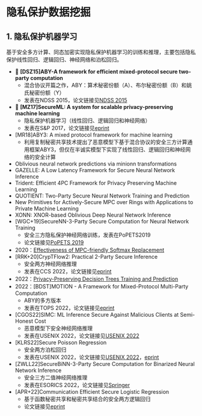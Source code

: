 # 隐私保护数据挖掘

## 1. 隐私保护机器学习

基于安全多方计算、同态加密实现隐私保护机器学习的训练和推理，主要包括隐私保护线性回归、逻辑回归、神经网络和泊松回归。

+ :triangular_flag_on_post: **[DSZ15]ABY-A framework for efficient mixed-protocol secure two-party computation**
  + 混合协议开篇之作，ABY：算术秘密份额（A）、布尔秘密份额（B）和姚氏秘密份额（Y）
  + 发表在NDSS 2015，论文链接见[NDSS 2015](https://www.ndss-symposium.org/ndss2015/ndss-2015-programme/aby-framework-efficient-mixed-protocol-secure-two-party-computation/)
+ :triangular_flag_on_post: **[MZ17]SecureML: A system for scalable privacy-preserving machine learning**
  + 隐私保护机器学习（线性回归、逻辑回归和神经网络）
  + 发表在S&P 2017，论文链接见[eprint](https://eprint.iacr.org/2017/396.pdf)
+ [MR18]ABY3: A mixed protocol framework for machine learning
  + 利用复制秘密共享技术提出了恶意模型下基于混合协议的安全三方计算通用框架ABY3，但仅在半诚实模型下实现了线性回归、逻辑回归和神经网络的安全计算
+ Oblivious neural network predictions via minionn transformations
+ GAZELLE: A Low Latency Framework for Secure Neural Network Inference
+ Trident: Efficient 4PC Framework for Privacy Preserving Machine Learning
+ QUOTIENT: Two-Party Secure Neural Network Training and Prediction
+ New Primitives for Actively-Secure MPC over Rings with Applications to Private Machine Learning
+ XONN: XNOR-based Oblivious Deep Neural Network Inference
+ [WGC+19]SecureNN-3-Party Secure Computation for Neural Network Training
  + 安全三方隐私保护神经网络训练，发表在PoPETS2019
  + 论文链接见[PoPETS 2019](https://petsymposium.org/popets/2019/popets-2019-0035.php)
+ 2020：[Effectiveness of MPC-friendly Softmax Replacement](https://arxiv.org/abs/2011.11202)
+ [RRK+20]CrypTFlow2: Practical 2-Party Secure Inference
  + 安全两方神经网络推理
  + 发表在CCS 2022，论文链接见[eprint](https://eprint.iacr.org/2020/1002)
+ 2022：[Privacy-Preserving Decision Trees Training and Prediction](https://dl.acm.org/doi/pdf/10.1145/3517197)
+ 2022：[BDST]MOTION - A Framework for Mixed-Protocol Multi-Party Computation
  + ABY的多方版本
  + 发表在TOPS 2022，论文链接见[eprint](https://eprint.iacr.org/2020/1137.pdf)
+ [CGOS22]SIMC: ML Inference Secure Against Malicious Clients at Semi-Honest Cost
  + 恶意模型下安全神经网络推理
  + 发表在USENIX 2022，论文链接见[USENIX 2022](https://www.usenix.org/conference/usenixsecurity22/presentation/chandran)
+ [KLRS22]Secure Poisson Regression
  + 安全两方泊松回归
  + 发表在USENIX 2022，论文链接见[USENIX 2022](https://www.usenix.org/conference/usenixsecurity22/presentation/kelkar)，[eprint](https://eprint.iacr.org/2021/208)
+ [ZWLL22]SecureBiNN-3-Party Secure Computation for Binarized Neural Network Inference
  + 安全三方二值神经网络推理
  + 发表在ESORICS 2022，论文链接见[Springer](https://link.springer.com/chapter/10.1007/978-3-031-17143-7_14)
+ [APR+22]Communication Efficient Secure Logistic Regression
  + 基于函数秘密共享和秘密共享结合的安全两方逻辑回归
  + 论文链接见[eprint](https://eprint.iacr.org/2022/866)

